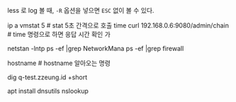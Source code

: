 

less 로 log 볼 때, `-R` 옵션을 넣으면 `ESC` 없이 볼 수 있다.

ip a
vmstat 5 # stat 5초 간격으로 호출
time curl 192.168.0.6:9080/admin/chain # time 명령으로 하면 응답 시간 확인 가

netstan -lntp
ps -ef |grep NetworkMana
ps -ef |grep firewall

hostname # hostname 알아오는 명령

dig q-test.zzeung.id +short

apt install dnsutils
nslookup